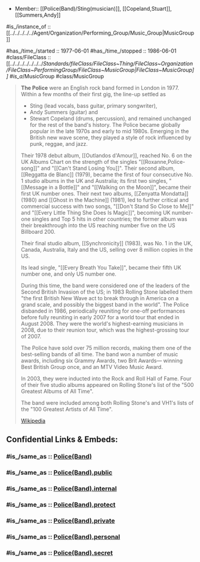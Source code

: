 - Member:: [[Police(Band)/Sting(musician)]], [[Copeland,Stuart]], [[Summers,Andy]] 

#is_/instance_of :: [[../../../../../Agent/Organization/Performing_Group/Music_Group|MusicGroup]] 

#has_/time_/started :: 1977-06-01 
#has_/time_/stopped  :: 1986-06-01 
#class/FileClass :: [[../../../../../../../_Standards/fileClass/FileClass~Thing/FileClass~Organization/FileClass~PerformingGroup/FileClass~MusicGroup|FileClass~MusicGroup]] 
#is_a_/MusicGroup
#class/MusicGroup


> **The Police** were an English rock band formed in London in 1977. 
> Within a few months of their first gig, the line-up settled as 
> - Sting (lead vocals, bass guitar, primary songwriter), 
> - Andy Summers (guitar) and 
> - Stewart Copeland (drums, percussion), 
> and remained unchanged for the rest of the band's history. 
> The Police became globally popular in the late 1970s and early to mid 1980s. 
> Emerging in the British new wave scene, 
> they played a style of rock influenced by punk, reggae, and jazz.
>
> Their 1978 debut album, [[Outlandos d'Amour]], reached No. 6 on the UK Albums Chart 
> on the strength of the singles "[[Roxanne,Police-song]]" and "[[Can't Stand Losing You]]". 
> Their second album, [[Reggatta de Blanc]] (1979), became 
> the first of four consecutive No. 1 studio albums in the UK and Australia; 
> its first two singles, "[[Message in a Bottle]]" and "[[Walking on the Moon]]", 
> became their first UK number ones. 
> Their next two albums, [[Zenyatta Mondatta]] (1980) and [[Ghost in the Machine]] (1981), 
> led to further critical and commercial success with two songs, 
> "[[Don't Stand So Close to Me]]" and "[[Every Little Thing She Does Is Magic]]", 
> becoming UK number-one singles and Top 5 hits in other countries; 
> the former album was their breakthrough into the US 
> reaching number five on the US Billboard 200.
>
> Their final studio album, [[Synchronicity]] (1983), 
> was No. 1 in the UK, Canada, Australia, Italy and the US, 
> selling over 8 million copies in the US. 
> 
> Its lead single, "[[Every Breath You Take]]", became their fifth UK number one, 
> and only US number one. 
> 
> During this time, the band were considered 
> one of the leaders of the Second British Invasion of the US; in 1983 
> Rolling Stone labelled them "the first British New Wave act 
> to break through in America on a grand scale, and possibly the biggest band in the world". 
> The Police disbanded in 1986, 
> periodically reuniting for one-off performances 
> before fully reuniting in early 2007 for a world tour that ended in August 2008. 
> They were the world's highest-earning musicians in 2008, due to their reunion tour, 
> which was the highest-grossing tour of 2007.
>
> The Police have sold over 75 million records, 
> making them one of the best-selling bands of all time. 
> The band won a number of music awards, including six Grammy Awards, two Brit Awards—
> winning Best British Group once, and an MTV Video Music Award. 
> 
> In 2003, they were inducted into the Rock and Roll Hall of Fame. 
> Four of their five studio albums appeared on Rolling Stone's 
> list of the "500 Greatest Albums of All Time". 
> 
> The band were included among both Rolling Stone's and VH1's 
> lists of the "100 Greatest Artists of All Time".
>
> [Wikipedia](https://en.wikipedia.org/wiki/The%20Police)


## Confidential Links & Embeds: 

### #is_/same_as :: [Police(Band)](/_Standards/Society/Communication/Media/Music/Musician/Music~Band/Police(Band).md) 

### #is_/same_as :: [Police(Band).public](/_public/Society/Communication/Media/Music/Musician/Music~Band/Police(Band).public.md) 

### #is_/same_as :: [Police(Band).internal](/_internal/Society/Communication/Media/Music/Musician/Music~Band/Police(Band).internal.md) 

### #is_/same_as :: [Police(Band).protect](/_protect/Society/Communication/Media/Music/Musician/Music~Band/Police(Band).protect.md) 

### #is_/same_as :: [Police(Band).private](/_private/Society/Communication/Media/Music/Musician/Music~Band/Police(Band).private.md) 

### #is_/same_as :: [Police(Band).personal](/_personal/Society/Communication/Media/Music/Musician/Music~Band/Police(Band).personal.md) 

### #is_/same_as :: [Police(Band).secret](/_secret/Society/Communication/Media/Music/Musician/Music~Band/Police(Band).secret.md)

